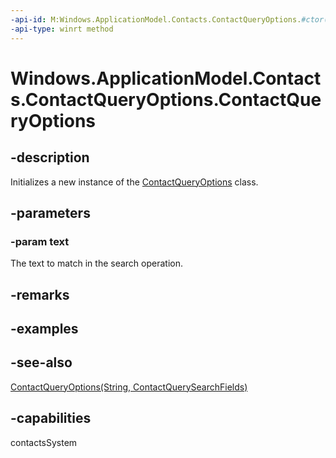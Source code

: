 ```yaml
---
-api-id: M:Windows.ApplicationModel.Contacts.ContactQueryOptions.#ctor(System.String)
-api-type: winrt method
---
```


<!-- Method syntax
public ContactQueryOptions(System.String text)
-->

# Windows.ApplicationModel.Contacts.ContactQueryOptions.ContactQueryOptions

## -description
Initializes a new instance of the [ContactQueryOptions](contactqueryoptions.md) class.

## -parameters
### -param text
The text to match in the search operation.

## -remarks

## -examples

## -see-also
[ContactQueryOptions(String, ContactQuerySearchFields)](contactqueryoptions_contactqueryoptions_130232662.md)
## -capabilities
contactsSystem
